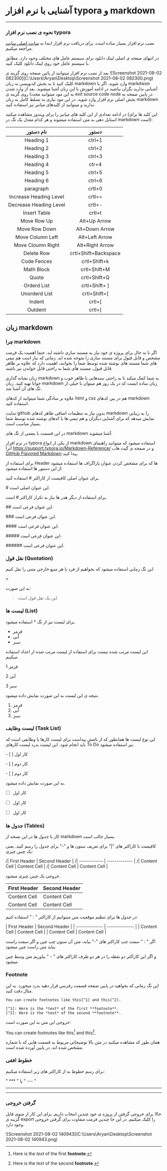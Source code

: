 # آشنایی با نرم افزار typora و markdown



------

### نحوه ی نصب نرم افزار typora



نصب نرم افزار بسیار ساده است. برای دریافت نرم افزار ابتدا به [سایت اصلی سایت](https://typora.io/) مراجعه میکنیم. 

در انتهای صفحه ی اصلی لینک دانلود برای سیستم عامل های مختلف وجود دارد. مطابق با سیستم عامل خود روی لینک دانلود کلیک کنید.

بعد از نصب نرم افزار میتوانید از پائین صفحه روی گزینه ی ![Screenshot 2021-08-02 082300](C:\Users\Aryan\Desktop\Screenshot 2021-08-02 082300.png) کلیک کنید تا به بخش کدنویسی به زبان markdown وارد شوید. اگر با markdwon آشنایی ندارید نگران نباشید در ادامه آموزش با این زبان آشنا میشوید. بعد از وارد شدن به این مود میتوانید مجددا روی گزینه ی exit source code node در پایین صفحه به بخش اصلی نرم افزار وارد شوید. در این مود نیازی به تسلط کامل به زبان markdown ندارید و میتوانید از کلیدهای میانبر نیز استفاده کنید.

در ادامه تعدادی از این کلید های میانبر را برای ویندوز مشاهده میکنید (این کلید ها برای استایل دهی به متن استفاده میشوند و هر کدام معدل یک تگ در markdown است):



|       نام دستور        |        دستور         |
| :--------------------: | :------------------: |
|       Heading 1        |        ctrl+1        |
|       Heading 2        |        ctrl+2        |
|       Heading 3        |        ctrl+3        |
|       Heading 4        |        ctr+4         |
|       Heading 5        |        ctrl+5        |
|       Heading 6        |        ctrl+6        |
|       paragraph        |        crtl+0        |
| Increase Heading Level |        crtl+=        |
| Decrease Heading Level |        crtl+-        |
|      Insert Table      |        crtl+t        |
|      Move Row Up       |     Alt+Up Arrow     |
|     Move Row Down      |    Alt+Down Arrow    |
|    Move Column Left    |    Alt+Left Arrow    |
|   Move Cloumn Right    |   Alt+Right Arrow    |
|       Delete Row       | crtl+Shift+Backspace |
|      Code Fences       |     crtl+Shift+k     |
|       Math Block       |     crtl+Shift+M     |
|         Quote          |     crtl+Shift+Q     |
|      Orderd List       |    crtl+Shift+ ]     |
|     Unorderd List      |     crtl+Shift+[     |
|         Indent         |        crtl+[        |
|        Outdent         |        crtl+]        |



## زبان markdown

### چرا markdown

اگر تا به حال برای پروژه ی خود نیاز به مستند سازی داشته اید، حتما اهمیت یک فرمت مشخص و قابل قبول برای مستند سازی را متوجه شده اید. زمانی که نیاز است هم تیمی های شما مستند های نوشته شده توسط شما را بخوانند، اهمیت دارد که علاوه بر ظاهر قابل قبول، مستند های شما به راحتی قابل خواندن نیز باشند. 

زبان نشانه گذاریِ markdown به شما کمک میکند تا به راحتی سندهایی با ظاهر خوب و خوانا تهیه کنید. زبان markdown زبان ساده ایست که در یک روز هم میتوان با خیلی از تگ های آن آشنا شد. 

علاوه بر سادگی شما میتوانید از کدهای html و css هم در بین کدهای markdown استفاده کنید.

سایت github بدون نیاز به تنظیمات اضافی ظاهر کدهای markdown را به زیبایی نمایش میدهد که برای آشنایی دیگران و هم تیمی ها با کدهای نوشته شده توسط شما بسیار مناسب است.







در این قسمت با بعضی از تگ های markdown آشنا میشوید.

در نرم افزار typora از یکی از انواع markdown استفاده میشود که میتوانید راهنمای آنرا https://support.typora.io/Markdown-Reference/ و در صفحه ی گیت هاب [GitHub Flavored Markdown](https://help.github.com/articles/github-flavored-markdown/) پیدا کنید.

برای استفاده از Header ها که برای مشخص کردن عنوان پاراگراف ها استفاده میشود از این دستور ها استفاده میشود:

برای عنوان اصلی کافیست از کاراکتر # استفاده کنید.  

\# این عنوان اصلی است.

برای استفاده از دیگر هدر ها نیاز به تکرار کاراکتر # است.

\## این عنوان فرعی است.

\### این عنوان فرعی است.

\#### این عنوان فرعی است.

\##### این عنوان فرعی است.

\###### این عنوان فرعی است.



### نقل قول (Quotation)

این تگ زمانی استفاده میشود که بخواهیم از فرد یا هر منبع خارجی متنی را نقل کنیم.

\< 

به این صورت:

> این یک نقل قول است.



### لیست ها (List)

برای لیست نیز از تگ * استفاده میشود.

* قرمز
* آبی 
* سبز

این لیست مرتب شده نیست برای استفاده از لیست مرتب شده از اعداد استفاده میکینم.

1 قرمز

2 آبی

3 سبز

نتیجه ی این لیست به این صورت نمایش داده میشود.

1. قرمز
2. آبی 
3. سبز



### لیست وظایف (Task List)

این نوع لیست ها همانطور که از نامش پیداست برای لیست کارها یا وظایفی است که باید انجام شود. این لیست بدرد لیست کارهای To Do نیز استفاده میشود.

\- [ ] کار اول

\- [ ] کار دوم

\- [ ] کار دوم

به این صورت نمایش داده میشود.

- [ ] کار اول

- [ ] کار اول

- [ ] کار اول

  

### جدول ها (Tables)

کار با جدول ها در این نسخه از markdown بسیار جالب است.

کافیست با کاراکتر های "|" برای تعریف ستون ها و "-" برای جدول را رسم کنید. یعنی یک چنین چیزی:



/| First Header | Second Header |
/| 	------------	 | 	------------- 	|
/| Content Cell | Content Cell  |
/| Content Cell | Content Cell  |



خروجی یک چنین چیزی میشود.



| First Header  | Second Header |
| ------------- | ------------- | 
| Content Cell  | Content Cell  |
| Content Cell  | Content Cell  |



در جدول ها برای تنظیم موقعیت متن میتوانیم از کاراکتر " : " استفاده کنیم:





\| First Header  | Second Header |
\| 	:------------- 	| 	-------------:	 | 
\| Content Cell  | Content Cell  |
\| Content Cell  | Content Cell  |



اگر " : " سمت چپ کاراکتر های "-" بیاید، متن آن ستون چپ چین و اگر سمت راست بیاید متن راست چین میشود.

و اگر این کاراکتر دو نقطه را در هر دو طرف کاراکتر های " - " بیاوریم متن وسط چین میشود.





### Footnote



این تگ زمانی که بخواهید در پایین صفحه قسمت رفرنس قرار دهید بدرد میخورد. به این مثال دقت کنید.

```
You can create footnotes like this[^1] and this[^2].

[^1]: Here is the *text* of the first **footnote**.
[^2]: Here is the *text* of the second **footnote**.
```

خروجی این متن به این صورت است:

You can create footnotes like this[^1] and this[^2].

[^1]: Here is the *text* of the first **footnote**.
[^2]: Here is the *text* of the second **footnote**.



<div style="page-break-after: always; break-after: page;"></div>




<div style="page-break-after: always; break-after: page;"></div>



همان طور که مشاهده میکنید در متن بالا توضیحاتی مربوط به قسمت هایی که با شماره مشخص شده اند، در پایین آورده شده است.



### خطوط افقی

برای رسم خطوط به از کاراکتر های زیر استفاده میکنیم:

" *** " یا " --- "

***

---



### گرفتن خروجی



حالا برای خروجی گرفتن از پروژه ی خود چندین انتخاب داریم. برای این کار از منوی فایل گزینه ی export را کلیک میکنیم. در این جا چندین فرمت متفاوت برای گرفتن خروجی وجود دارد.

![Screenshot 2021-08-02 140943](C:\Users\Aryan\Desktop\Screenshot 2021-08-02 140943.png)
